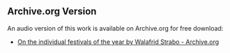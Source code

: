 ## Archive.org Version

An audio version of this work is available on Archive.org for free download:

* [On the individual festivals of the year by Walafrid Strabo - Archive.org](https://archive.org/details/on-the-individual-festivals-of-the-year)